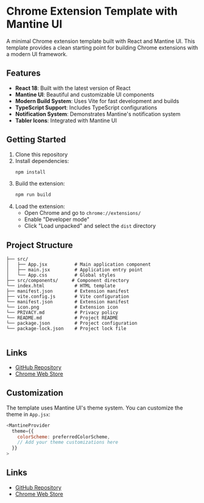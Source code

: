 # Chrome Extension Template with Mantine UI

A minimal Chrome extension template built with React and Mantine UI. This template provides a clean starting point for building Chrome extensions with a modern UI framework.

## Features

- **React 18**: Built with the latest version of React
- **Mantine UI**: Beautiful and customizable UI components
- **Modern Build System**: Uses Vite for fast development and builds
- **TypeScript Support**: Includes TypeScript configurations
- **Notification System**: Demonstrates Mantine's notification system
- **Tabler Icons**: Integrated with Mantine UI

## Getting Started

1. Clone this repository
2. Install dependencies:
   ```bash
   npm install
   ```
3. Build the extension:
   ```bash
   npm run build
   ```
4. Load the extension:
   - Open Chrome and go to `chrome://extensions/`
   - Enable "Developer mode"
   - Click "Load unpacked" and select the `dist` directory

## Project Structure

```
├── src/
│   ├── App.jsx          # Main application component
│   ├── main.jsx         # Application entry point
│   └── App.css          # Global styles
├── src/components/     # Component directory
└── index.html           # HTML template
├── manifest.json        # Extension manifest
├── vite.config.js       # Vite configuration
└── manifest.json        # Extension manifest
└── icon.png             # Extension icon
└── PRIVACY.md           # Privacy policy
└── README.md            # Project README
└── package.json         # Project configuration
└── package-lock.json    # Project lock file


```

## Links

- [GitHub Repository](https://github.com/TylorMayfield/crx-template)
- [Chrome Web Store](https://chromewebstore.google.com/detail/chrome-extension-template/mechhnlbchididihbgadhfokjnbhfbed)

## Customization

The template uses Mantine UI's theme system. You can customize the theme in `App.jsx`:

```javascript
<MantineProvider
  theme={{
    colorScheme: preferredColorScheme,
    // Add your theme customizations here
  }}
>
```

## Links

- [GitHub Repository](https://github.com/TylorMayfield/crx-template)
- [Chrome Web Store](https://chromewebstore.google.com/detail/chrome-extension-template/mechhnlbchididihbgadhfokjnbhfbed)
